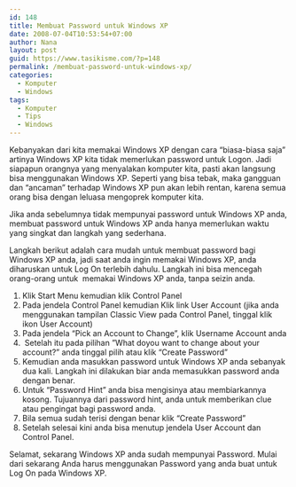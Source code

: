 ```yaml
---
id: 148
title: Membuat Password untuk Windows XP
date: 2008-07-04T10:53:54+07:00
author: Nana
layout: post
guid: https://www.tasikisme.com/?p=148
permalink: /membuat-password-untuk-windows-xp/
categories:
  - Komputer
  - Windows
tags:
  - Komputer
  - Tips
  - Windows
---
```

Kebanyakan dari kita memakai Windows XP dengan cara “biasa-biasa saja” artinya Windows XP kita tidak memerlukan password untuk Logon. Jadi siapapun orangnya yang menyalakan komputer kita, pasti akan langsung bisa menggunakan Windows XP. Seperti yang bisa tebak, maka gangguan dan “ancaman” terhadap Windows XP pun akan lebih rentan, karena semua orang bisa dengan leluasa mengoprek komputer kita.

Jika anda sebelumnya tidak mempunyai password untuk Windows XP anda, membuat password untuk Windows XP anda hanya memerlukan waktu yang singkat dan langkah yang sederhana.

Langkah berikut adalah cara mudah untuk membuat password bagi Windows XP anda, jadi saat anda ingin memakai Windows XP, anda diharuskan untuk Log On terlebih dahulu. Langkah ini bisa mencegah orang-orang untuk  memakai Windows XP anda, tanpa seizin anda.

  1. Klik Start Menu kemudian klik Control Panel
  2. Pada jendela Control Panel kemudian Klik link User Account (jika anda menggunakan tampilan Classic View pada Control Panel, tinggal klik ikon User Account)
  3. Pada jendela “Pick an Account to Change”, klik Username Account anda
  4.  Setelah itu pada pilihan ”What doyou want to change about your account?” anda tinggal pilih atau klik “Create Password”
  5. Kemudian anda masukkan password untuk Windows XP anda sebanyak dua kali. Langkah ini dilakukan biar anda memasukkan password anda dengan benar.
  6. Untuk “Password Hint” anda bisa mengisinya atau membiarkannya kosong. Tujuannya dari password hint, anda untuk memberikan clue atau pengingat bagi password anda.
  7. Bila semua sudah terisi dengan benar klik “Create Password”
  8. Setelah selesai kini anda bisa menutup jendela User Account dan Control Panel.

Selamat, sekarang Windows XP anda sudah mempunyai Password. Mulai dari sekarang Anda harus menggunakan Password yang anda buat untuk Log On pada Windows XP.